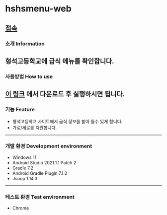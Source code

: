 # hshsmenu-web
[접속](http://jongyeol.kro.kr/hshsmenu)
---
### 소개 Information
형석고등학교에 급식 메뉴를 확인합니다.
---
### 사용방법 How to use
[이 링크](http://jongyeol.kro.kr/hshsmenu) 에서 다운로드 후 실행하시면 됩니다.
---
### 기능 Feature
* 형석고등학교 사이트에서 급식 정보를 받아 뜰수 있게 합니다.
* 가로/세로를 지원합니다.
---
### 개발 환경 Development environment
* Windows 11
* Android Studio 2021.1.1 Patch 2
* Gradle 7.2
* Android Gradle Plugin 7.1.2
* Jsoup 1.14.3
---
### 테스트 환경 Test environment
* Chrome
